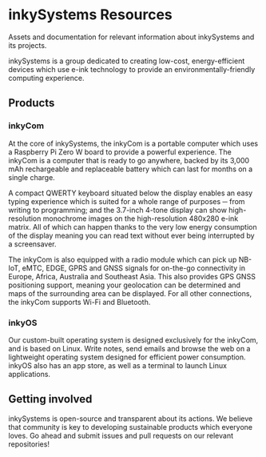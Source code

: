 # inkySystems Resources
Assets and documentation for relevant information about inkySystems and its
projects.

inkySystems is a group dedicated to creating low-cost, energy-efficient devices
which use e-ink technology to provide an environmentally-friendly computing
experience.

## Products
### inkyCom
At the core of inkySystems, the inkyCom is a portable computer which uses a
Raspberry Pi Zero W board to provide a powerful experience. The inkyCom is a
computer that is ready to go anywhere, backed by its 3,000 mAh rechargeable and
replaceable battery which can last for months on a single charge.

A compact QWERTY keyboard situated below the
display enables an easy typing experience which is suited for a whole range of
purposes ─ from writing to programming; and the 3.7-inch 4-tone display can show
high-resolution monochrome images on the high-resolution 480x280 e-ink matrix.
All of which can happen thanks to the very low energy consumption of the display
meaning you can read text without ever being interrupted by a screensaver.

The inkyCom is also equipped with a radio module which can pick up NB-IoT, eMTC,
EDGE, GPRS and GNSS signals for on-the-go connectivity in Europe, Africa,
Australia and Southeast Asia. This also provides GPS GNSS positioning support,
meaning your geolocation can be determined and maps of the surrounding area can
be displayed. For all other connections, the inkyCom supports Wi-Fi and
Bluetooth.

### inkyOS
Our custom-built operating system is designed exclusively for the inkyCom, and
is based on Linux. Write notes, send emails and browse the web on a lightweight
operating system designed for efficient power consumption. inkyOS also has an
app store, as well as a terminal to launch Linux applications.

## Getting involved
inkySystems is open-source and transparent about its actions. We believe that
community is key to developing sustainable products which everyone loves. Go
ahead and submit issues and pull requests on our relevant repositories!